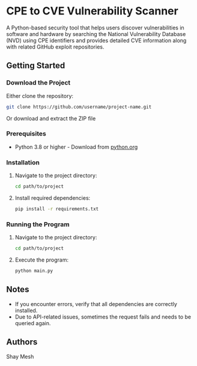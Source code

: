 # CPE to CVE Vulnerability Scanner

A Python-based security tool that helps users discover vulnerabilities in software and hardware by searching the National Vulnerability Database (NVD) using CPE identifiers and provides detailed CVE information along with related GitHub exploit repositories.

## Getting Started

### Download the Project

Either clone the repository:
```bash
git clone https://github.com/username/project-name.git
```
Or download and extract the ZIP file

### Prerequisites

* Python 3.8 or higher - Download from [python.org](https://www.python.org/)

### Installation

1. Navigate to the project directory:
   ```bash
   cd path/to/project
   ```

2. Install required dependencies:
   ```bash
   pip install -r requirements.txt
   ```

### Running the Program

1. Navigate to the project directory:
   ```bash
   cd path/to/project
   ```

2. Execute the program:
   ```bash
   python main.py
   ```

## Notes

* If you encounter errors, verify that all dependencies are correctly installed.
* Due to API-related issues, sometimes the request fails and needs to be queried again.

## Authors

Shay Mesh
